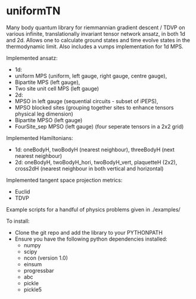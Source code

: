 # uniformTN

Many body quantum library for riemmannian gradient descent / TDVP on various infinite, translationally invariant tensor network ansatz, in both 1d and 2d. Allows one to calculate ground states and time evolve states in the thermodynamic limit. Also includes a vumps implementation for 1d MPS.

Implemented ansatz:
- 1d: 
 - uniform MPS (uniform, left gauge, right gauge, centre gauge), 
 - Bipartite MPS (left gauge), 
 - Two site unit cell MPS (left gauge)
- 2d: 
 - MPSO in left gauge (sequential circuits - subset of iPEPS), 
 - MPSO blocked sites (grouping together sites to enhance tensors physical leg dimension)
 - Bipartite MPSO (left gauge)
 - FourSite_sep MPSO (left gauge) (four seperate tensors in a 2x2 grid)

Implemented Hamiltonians:
 - 1d: oneBodyH, twoBodyH (nearest neighbour), threeBodyH (next nearest neighbour)
 - 2d: oneBodyH, twoBodyH_hori, twoBodyH_vert, plaquetteH (2x2), cross2dH (nearest neighbour in both vertical and horizontal)

Implemented tangent space projection metrics:
 - Euclid
 - TDVP

Example scripts for a handful of physics problems given in ./examples/

To install:
 - Clone the git repo and add the library to your PYTHONPATH
 - Ensure you have the following python dependencies installed:    
    - numpy
    - scipy
    - ncon (version 1.0)
    - einsum
    - progressbar
    - abc 
    - pickle
    - pickle5
